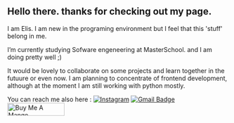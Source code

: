 ## Hello there. thanks for checking out my page.

I am Elis. I am new in the programing environment but I feel that this 'stuff' belong in me. 

I’m currently studying Sofware engeneering at MasterSchool. and I am doing pretty well ;) 

It would be lovely to collaborate on some projects and learn together in the futuure or even now.
I am planning to concentrate of frontend development, although at the moment I am still working with python mostly.

You can reach me also here : 
  [![Instagram](https://img.shields.io/badge/Instagram-%23E4405F.svg?style=for-the-badge&logo=Instagram&logoColor=white)](https://www.instagram.com/elis_prostotak/)
  [![Gmail Badge](https://img.shields.io/badge/-elisprostotak@gmail.com-c14438?style=flat-square&logo=Gmail&logoColor=white&link=mailto:elisprostotak@gmail.com)](mailto:elisprostotak@gmail.com)
<a href="https://www.buymeacoffee.com/elis_nothing" target="_blank" rel="noreferrer nofollow">
      <img src="https://cdn.buymeacoffee.com/buttons/default-red.png" alt="Buy Me A Mango" height="29" width="130" >
    </a>

